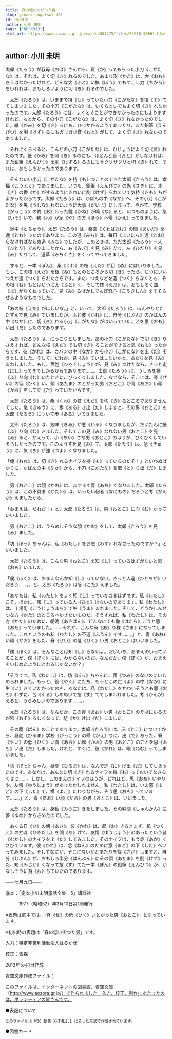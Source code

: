 ```yaml
---
title: 脊の低いとがった男
slug: jinodiitogatsut-431
id: 053018
author: 小川 未明
tags: ["NDCK913"]
html_url: https://www.aozora.gr.jp/cards/001475/files/53018_50661.html
---
```


## author: 小川 未明

太郎《たろう》が叔母《おば》さんから、買《か》ってもらった小刀《こがたな》は、それは、よく切《き》れるのでした。あまり形《かた》は、大《おお》きくはなかったけれど、どんな太《ふと》い棒《ぼう》でもすこし力《ちから》をいれれば、おもしろいように切《き》れるのでした。

　太郎《たろう》は、いままで持《も》っていた小刀《こがたな》を捨《す》ててしまいました。その小刀《こがたな》は、いくらといでもよく切《き》れなかったのです。太郎《たろう》には、よくとぐことができなかったのにもよりますけれど、もとから、その小刀《こがたな》は、よく切《き》れなかったのでした。紙《かみ》を切《き》るにも、ひっかかるようであったり、また鉛筆《えんぴつ》を削《けず》るにもガリガリ音《おと》がして、よく切《き》れないのでありました。

　それにくらべると、こんどの小刀《こがたな》は、ひじょうによく切《き》れたのです。紙《かみ》を切《き》るのにも、ほとんど音《おと》がしなければ、また鉛筆《えんぴつ》を削《けずる》るのにもサクリサクリと切《き》れて、それは、おもしろかったのであります。

　そんないい小刀《こがたな》を持《も》つことのできた太郎《たろう》は、幸福《こうふく》でありました。いつも、鉛筆《えんぴつ》の先《さき》は、木《き》の香《か》がするようにきれいに削《けず》られていて気持《きも》ちがよかったからです。太郎《たろう》は、かばんの中《なか》へ、その小刀《こがたな》を失《うしな》わないように大事《だいじ》にしまって、やがて、学校《がっこう》の終《お》わった鐘《かね》が鳴《な》ると、いつものように、急《いそ》いで、我《わ》が家《や》の方《ほう》へ帰《かえ》ってきました。

　途中《とちゅう》、太郎《たろう》は、桑圃《くわばたけ》の間《あいだ》を通《とお》ったのであります。この道《みち》は、毎日《まいにち》通《とお》らなければならぬ道《みち》でしたが、このときは、ただ太郎《たろう》一人《ひとり》でありましたから、右《みぎ》を見《み》たり、左《ひだり》を見《み》たりして、道草《みちくさ》をくってやってきました。

　すると、一本《ぽん》、桑《くわ》の枝《えだ》が目《め》にはいりました。もし、この枝《えだ》を根《ね》もとのところから切《き》ったら、じつにいいつえが造《つく》られたからです。また、つえなどを造《つく》らなくとも、その根《ね》もとはじつに太《ふと》く、そして枝《えだ》は、おもしろく曲《ま》がりくねっていて、見《み》るばかしでも好奇心《こうきしん》をそそらせるようなものでした。

「あの枝《えだ》がほしいな。」と、いって、太郎《たろう》は、ぼんやりとたたずんで見《み》ていましたが、ふと彼《かれ》は、自分《じぶん》のかばんの中《なか》に、切《き》れる小刀《こがたな》がはいっていたことを思《おも》い出《だ》したのであります。

　太郎《たろう》は、にっこりとしました。あの小刀《こがたな》で切《き》りさえすれば、どんな枝《えだ》でも切《き》ることができると思《おも》ったからです、彼《かれ》は、カバンの中《なか》から小刀《こがたな》を出《だ》そうとしました。そして、だれか、見《み》ていはしないかと、あたりを見《み》まわしました。もし、百姓《ひゃくしょう》が、見《み》つけたなら、きっと走《はし》ってきてしかるからであります……。太郎《たろう》は、うしろを振《ふ》り向《む》いたときに、びっくりしました。なぜなら、そこには、脊《せい》の低《ひく》い、頭《あたま》のとがった男《おとこ》が青《あお》い顔《かお》をして立《た》っていたからです。

　太郎《たろう》は、桑《くわ》の枝《えだ》を切《き》るどころでありませんでした。急《きゅう》に、歩《ある》き出《だ》しますと、その男《おとこ》も太郎《たろう》について歩《ある》いてきました。

　太郎《たろう》は、気味《きみ》が悪《わる》くなりましたが、だいたんに振《ふ》り向《む》きました。そしてこの見《み》なれない男《おとこ》を見《み》ると、かえって、小《ちい》さな男《おとこ》のほうが、びくびくしているらしかったのです。このようすを見《み》て、太郎《たろう》は、急《きゅう》に、気《き》が強《つよ》くなりました。

「俺《おれ》は、切《き》れるナイフを持《も》っているのだぞ！」といわぬばかりに、かばんの中《なか》から、小刀《こがたな》を取《と》り出《だ》しました。

　男《おとこ》の顔《かお》は、ますます青《あお》くなりました。太郎《たろう》は、この不具者《かたわ》は、いったい何者《なにもの》だろうと考《かんが》えましたから、

「おまえは、だれだ！」と、太郎《たろう》は、男《おとこ》に向《む》かっていいました。

　男《おとこ》は、うらめしそうな顔《かお》をして、太郎《たろう》を見《み》ました。

「坊《ぼっ》ちゃんは、私《わたし》をお忘《わす》れなさったのですか？」といいました。

　太郎《たろう》は、こんな男《おとこ》を知《し》っているはずがないと思《おも》いました。

「僕《ぼく》は、おまえなんか知《し》っていない。きっと人違《ひとちが》いだろう……。」と、太郎《たろう》は答《こた》えました。

「あなたは、私《わたし》をよく知《し》っていなさるはずです。私《わたし》こそ、ほかに、知《し》っている人《ひと》はないのであります。私《わたし》は、工場町《こうじょうまち》で生《うま》まれました。そして、どうかしんせつな方《かた》のところへゆきたいものだ。そうすれば、私《わたし》は、その方《かた》のために、朝晩《あさばん》、どんなにでも働《はたら》こうと思《おも》っていました。……それが、こんな有《あ》り様《さま》になってしまった。これというのも私《わたし》の不運《ふうん》です……。」と、青《あお》い顔《かお》をした、脊《せい》の低《ひく》い男《おとこ》はいいました。

「僕《ぼく》は、そんなことは知《し》らないよ。だいいち、おまえのいっていることが、僕《ぼく》には、わからないのだ。なんだか、僕《ぼく》が、おまえをいじめたようにとれるじゃないか？」

「そうです。私《わたし》は、坊《ぼっ》ちゃんに、罪《つみ》のないのにいじめられました。もっと、役《やく》にたち、もっとこの世《よ》の中《なか》に生《い》きていたかったのを、あなたは、私《わたし》をかわいそうとも思《おも》わずに、苦《くる》しめぬいて捨《す》ててしまわれました。考《かんが》えると、うらめしいのであります……。」

　太郎《たろう》は、なんだか、この青《あお》い男《おとこ》のそばにいるのが怖《おそ》ろしくなって、駈《か》け出《だ》しました。

　その晩《ばん》のことであります。太郎《たろう》は、床《とこ》についてから、昼間《ひるま》学校《がっこう》の帰《かえ》りに、出《で》あった、脊《せい》の低《ひく》い青《あお》い顔《かお》の男《おとこ》のことを思《おも》い出《だ》しました。けれど、すぐに、彼《かれ》は、眠《ねむ》ってしまいました。

「坊《ぼっ》ちゃん、昼間《ひるま》は、なんで逃《に》げ出《だ》してしまったのです。あなたは、あんなに切《き》れるナイフを持《も》っておいでなさるくせに……。しかし、このまえのナイフのほうが、どれほど、思《おも》いやりや、友情《ゆうじょう》があったかしれません。私《わたし》は、いま窓《まど》の下《した》で、横《よこ》たわりながら、そう思《おも》っています……。」と、青《あお》い顔《かお》の男《おとこ》は、いいました。

　太郎《たろう》は、身動《みうご》きをしました。その瞬間《しゅんかん》に夢《ゆめ》からさめたのでした。

　あくる日《ひ》の朝《あさ》、彼《かれ》は、起《お》きるとまず、机《つくえ》の抽斗《ひきだし》を開《あ》けて、友情《ゆうじょう》のあったという昔《むかし》のナイフを出《だ》してみました。そのナイフは、もう赤《あか》くさびています。彼《かれ》は、念《ねん》のために窓《まど》の下《した》へいってみました。そしてなにか、そこにないかとあたりを探《さが》しますと、自分《じぶん》が、おもしろ半分《はんぶん》にその頭《あたま》を削《けず》った、短《みじか》くなって捨《す》てた一本《ぽん》の鉛筆《えんぴつ》が、かなしそうに落《お》ちていたのであります。

――七月九日――













底本：「定本小川未明童話全集　5」講談社

　　　1977（昭和52）年3月10日第1刷発行

※表題は底本では、「脊《せ》の低《ひく》いとがった男《おとこ》」となっています。

※初出時の表題は「脊の低い尖つた男」です。

入力：特定非営利活動法人はるかぜ

校正：雪森

2013年5月4日作成

青空文庫作成ファイル：

このファイルは、インターネットの図書館、青空文庫（http://www.aozora.gr.jp/）で作られました。入力、校正、制作にあたったのは、ボランティアの皆さんです。











●表記について


	このファイルは W3C 勧告 XHTML1.1 にそった形式で作成されています。







●図書カード